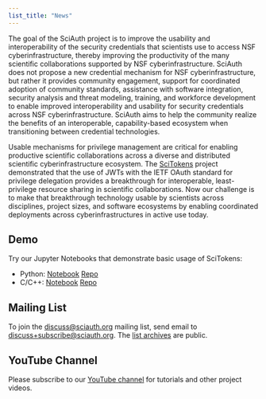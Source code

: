 ```yaml
---
list_title: "News"
---
```


The goal of the SciAuth project is to improve the usability and interoperability of the security credentials that scientists use to access NSF cyberinfrastructure, thereby improving the productivity of the many scientific collaborations supported by NSF cyberinfrastructure. SciAuth does not propose a new credential mechanism for NSF cyberinfrastructure, but rather it provides community engagement, support for coordinated adoption of community standards, assistance with software integration, security analysis and threat modeling, training, and workforce development to enable improved interoperability and usability for security credentials across NSF cyberinfrastructure. SciAuth aims to help the community realize the benefits of an interoperable, capability-based ecosystem when transitioning between credential technologies.

Usable mechanisms for privilege management are critical for enabling productive scientific collaborations across a diverse and distributed scientific cyberinfrastructure ecosystem. The [SciTokens](https://scitokens.org) project demonstrated that the use of JWTs with the IETF OAuth standard for privilege delegation provides a breakthrough for interoperable, least-privilege resource sharing in scientific collaborations. Now our challenge is to make that breakthrough technology usable by scientists across disciplines, project sizes, and software ecosystems by enabling coordinated deployments across cyberinfrastructures in active use today.

Demo
----

Try our Jupyter Notebooks that demonstrate basic usage of SciTokens:

- Python: [Notebook](https://sciauth.org/notebook-demo) [Repo](https://github.com/SciAuth/scitoken-demo)
- C/C++: [Notebook](https://sciauth.org/cpp-notebook) [Repo](https://github.com/SciAuth/SciTokens-cpp-Notebook)

Mailing List
------------

To join the [discuss@sciauth.org](mailto:discuss@sciauth.org) mailing list, send email to [discuss+subscribe@sciauth.org](discuss+subscribe@sciauth.org). The [list archives](https://groups.google.com/u/1/a/sciauth.org/g/discuss) are public.

YouTube Channel
---------------
Please subscribe to our [YouTube channel](https://www.youtube.com/channel/UC_18wJL1qivwU67hLfDafkw) for tutorials and other project videos.
